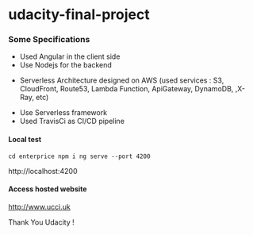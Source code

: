 # udacity-final-project

### Some Specifications
- Used Angular in the client side
- Use Nodejs for the backend 
* Serverless Architecture designed on AWS (used services : S3, CloudFront, Route53, Lambda Function, ApiGateway, DynamoDB, ,X-Ray, etc)
- Use Serverless framework
- Used TravisCi as CI/CD pipeline

#### Local test
`cd enterprice
npm i
ng serve --port 4200`

http://localhost:4200 

#### Access hosted website 
http://www.ucci.uk


Thank You Udacity !
